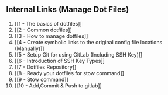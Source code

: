 ## Internal Links (Manage Dot Files)

1. [[1  - The basics of dotfiles]]
2. [[2 - Common dotfiles]]
3. [[3 - How to manage dotfiles]]
4. [[4  - Create symbolic links to the original config file locations  (Manually)]]
5. [[5  - Setup Git for using GitLab (Including SSH Key)]]
6. [[6  - Introduction of SSH Key Types]]
7. [[7 - Dotfiles Repository]]
8. [[8 - Ready your dotfiles for stow command]]
9. [[9  - Stow command]]
10. [[10  - Add,Commit & Push to gitlab]]
